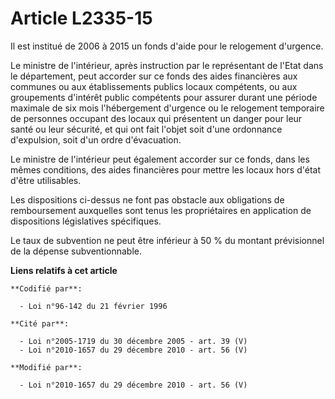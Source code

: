 # Article L2335-15

Il est institué de 2006 à 2015 un fonds d'aide pour le relogement d'urgence.

Le ministre de l'intérieur, après instruction par le représentant de l'Etat dans le département, peut accorder sur ce fonds
des aides financières aux communes ou aux établissements publics locaux compétents, ou aux groupements d'intérêt public
compétents pour assurer durant une période maximale de six mois l'hébergement d'urgence ou le relogement temporaire de
personnes occupant des locaux qui présentent un danger pour leur santé ou leur sécurité, et qui ont fait l'objet soit d'une
ordonnance d'expulsion, soit d'un ordre d'évacuation.

Le ministre de l'intérieur peut également accorder sur ce fonds, dans les mêmes conditions, des aides financières pour mettre
les locaux hors d'état d'être utilisables.

Les dispositions ci-dessus ne font pas obstacle aux obligations de remboursement auxquelles sont tenus les propriétaires en
application de dispositions législatives spécifiques.

Le taux de subvention ne peut être inférieur à 50 % du montant prévisionnel de la dépense subventionnable.

**Liens relatifs à cet article**

	**Codifié par**:

	  - Loi n°96-142 du 21 février 1996

	**Cité par**:

	  - Loi n°2005-1719 du 30 décembre 2005 - art. 39 (V)
	  - Loi n°2010-1657 du 29 décembre 2010 - art. 56 (V)

	**Modifié par**:

	  - Loi n°2010-1657 du 29 décembre 2010 - art. 56 (V)

